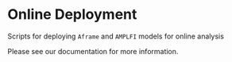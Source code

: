 # Online Deployment
Scripts for deploying `Aframe` and `AMPLFI` models for online analysis  

Please see our documentation for more information.
